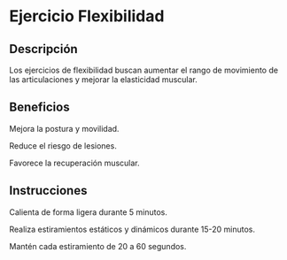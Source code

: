 # Ejercicio Flexibilidad


## Descripción

Los ejercicios de flexibilidad buscan aumentar el rango de movimiento de las articulaciones y mejorar la elasticidad muscular.

## Beneficios

Mejora la postura y movilidad.

Reduce el riesgo de lesiones.

Favorece la recuperación muscular.

## Instrucciones

Calienta de forma ligera durante 5 minutos.

Realiza estiramientos estáticos y dinámicos durante 15-20 minutos.

Mantén cada estiramiento de 20 a 60 segundos.
